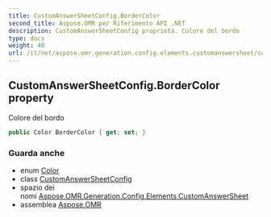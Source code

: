 ```yaml
---
title: CustomAnswerSheetConfig.BorderColor
second_title: Aspose.OMR per Riferimento API .NET
description: CustomAnswerSheetConfig proprietà. Colore del bordo
type: docs
weight: 40
url: /it/net/aspose.omr.generation.config.elements.customanswersheet/customanswersheetconfig/bordercolor/
---
```

## CustomAnswerSheetConfig.BorderColor property

Colore del bordo

```csharp
public Color BorderColor { get; set; }
```

### Guarda anche

* enum [Color](../../../aspose.omr.generation/color/)
* class [CustomAnswerSheetConfig](../)
* spazio dei nomi [Aspose.OMR.Generation.Config.Elements.CustomAnswerSheet](../../customanswersheetconfig/)
* assemblea [Aspose.OMR](../../../)


